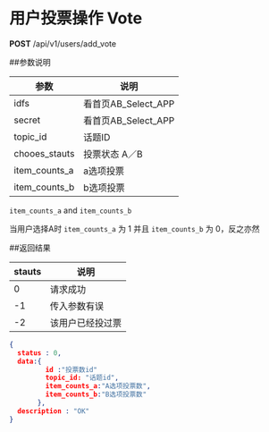 # 用户投票操作 Vote

**POST** /api/v1/users/add_vote

##参数说明

| 参数 | 说明 |
| -- | -- |
| idfs | 看首页AB_Select_APP |
| secret | 看首页AB_Select_APP |
| topic_id | 话题ID |
| chooes_stauts | 投票状态 A／B |
| item_counts_a | a选项投票 |
| item_counts_b | b选项投票 |

`item_counts_a` and `item_counts_b`

当用户选择A时 `item_counts_a` 为 1 并且
                `item_counts_b` 为 0，反之亦然

##返回结果

| stauts | 说明 |
| -- | -- |
| 0 | 请求成功 |
| -1 | 传入参数有误 |
| -2 | 该用户已经投过票 |

```JSON
{
  status : 0,
  data:{
         id :"投票数id"
         topic_id: "话题id",
         item_counts_a:"A选项投票数",
         item_counts_b:"B选项投票数"
       },
  description : "OK"
}
```
